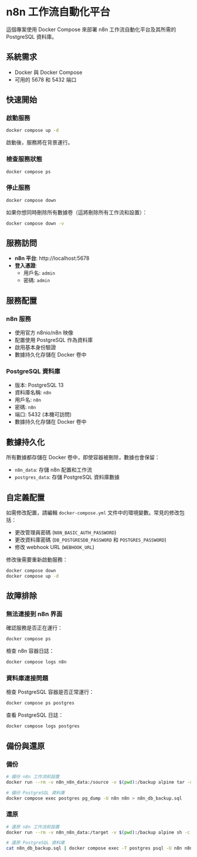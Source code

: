 # n8n 工作流自動化平台

這個專案使用 Docker Compose 來部署 n8n 工作流自動化平台及其所需的 PostgreSQL 資料庫。

## 系統需求

- Docker 與 Docker Compose
- 可用的 5678 和 5432 端口

## 快速開始

### 啟動服務

```bash
docker compose up -d
```

啟動後，服務將在背景運行。

### 檢查服務狀態

```bash
docker compose ps
```

### 停止服務

```bash
docker compose down
```

如果你想同時刪除所有數據卷（這將刪除所有工作流和設置）：

```bash
docker compose down -v
```

## 服務訪問

- **n8n 平台**: http://localhost:5678
- **登入憑證**: 
  - 用戶名: `admin`
  - 密碼: `admin`

## 服務配置

### n8n 服務

- 使用官方 n8nio/n8n 映像
- 配置使用 PostgreSQL 作為資料庫
- 啟用基本身份驗證
- 數據持久化存儲在 Docker 卷中

### PostgreSQL 資料庫

- 版本: PostgreSQL 13
- 資料庫名稱: `n8n`
- 用戶名: `n8n`
- 密碼: `n8n`
- 端口: 5432 (本機可訪問)
- 數據持久化存儲在 Docker 卷中

## 數據持久化

所有數據都存儲在 Docker 卷中，即使容器被刪除，數據也會保留：

- `n8n_data`: 存儲 n8n 配置和工作流
- `postgres_data`: 存儲 PostgreSQL 資料庫數據

## 自定義配置

如需修改配置，請編輯 `docker-compose.yml` 文件中的環境變數。常見的修改包括：

- 更改管理員密碼 (`N8N_BASIC_AUTH_PASSWORD`)
- 更改資料庫密碼 (`DB_POSTGRESDB_PASSWORD` 和 `POSTGRES_PASSWORD`)
- 修改 webhook URL (`WEBHOOK_URL`)

修改後需要重新啟動服務：

```bash
docker compose down
docker compose up -d
```

## 故障排除

### 無法連接到 n8n 界面

確認服務是否正在運行：

```bash
docker compose ps
```

檢查 n8n 容器日誌：

```bash
docker compose logs n8n
```

### 資料庫連接問題

檢查 PostgreSQL 容器是否正常運行：

```bash
docker compose ps postgres
```

查看 PostgreSQL 日誌：

```bash
docker compose logs postgres
```

## 備份與還原

### 備份

```bash
# 備份 n8n 工作流和設置
docker run --rm -v n8n_n8n_data:/source -v $(pwd):/backup alpine tar -czf /backup/n8n_data_backup.tar.gz -C /source .

# 備份 PostgreSQL 資料庫
docker compose exec postgres pg_dump -U n8n n8n > n8n_db_backup.sql
```

### 還原

```bash
# 還原 n8n 工作流和設置
docker run --rm -v n8n_n8n_data:/target -v $(pwd):/backup alpine sh -c "rm -rf /target/* && tar -xzf /backup/n8n_data_backup.tar.gz -C /target"

# 還原 PostgreSQL 資料庫
cat n8n_db_backup.sql | docker compose exec -T postgres psql -U n8n n8n
```
